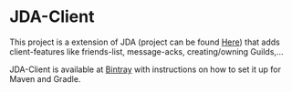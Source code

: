 # JDA-Client
This project is a extension of JDA (project can be found [Here](https://github.com/DV8FromTheWorld/JDA))
that adds client-features like friends-list, message-acks, creating/owning Guilds,...

JDA-Client is available at [Bintray](https://bintray.com/dv8fromtheworld/maven/JDA-Client/view) with instructions on how to set it up for Maven and Gradle.
